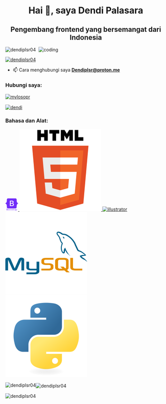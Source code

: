 <h1 align="center">Hai 👋, saya Dendi Palasara</h1>
<h2 align="center">Pengembang frontend yang bersemangat dari Indonesia</h2>

<img align="right" alt="coding" width="400" src="https://user-images.githubusercontent.com/55389276/140866485-8fb1c876-9a8f-4d6a-98dc-08c4981eaf70.gif">

<p align="left"> <img src="https://komarev.com/ghpvc/?username=dendiplsr04&label=Profile%20views&color=0e75b6&style=flat" alt="dendiplsr04" /> </p>

<p align="left"> <a href="https://github.com/ryo-ma/github-profile-trophy"><img src="https://github-profile-trophy.vercel.app/?username=dendiplsr04" alt="dendiplsr04" /></a> </p>

- 📫 Cara menghubungi saya **Dendiplsr@proton.me**

<h3 align="left">Hubungi saya:</h3>
<p align="left">
<a href="https://instagram.com/mylosopr" target="blank"><img align="center" src="https://raw.githubusercontent.com/rahuldkjain/github-profile-readme-generator/master/src/images/icons/Social/instagram.svg" alt="mylosopr" height="30" width="40" /></a> </p>
<a href="https://wa.me/6285934933301" target="blank"><img align="center" src="https://raw.githubusercontent.com/rahuldkjain/github-profile-readme-generator/master/src/images/icons/Social/whatsapp.svg" alt="dendi" height="30" width="40" /></a> </p>


<h3 align="left">Bahasa dan Alat:</h3>
<p align="left"> <a href="https://getbootstrap.com" target="_blank" rel="noreferrer"> <img src="https://raw.githubusercontent.com/devicons/devicon/master/icons/bootstrap/bootstrap-plain-wordmark.svg" alt="bootstrap" width="40" height="40"/> </a> <a href="https://www.w3.org/html/" target="_blank" rel="noreferrer"> <img src="https://raw.githubusercontent.com/devicons/devicon/master/icons/html5/html5-original-wordmark.svg" alt="html5" lebar="20" tinggi="20"/> </a> <a href="https://www.adobe.com/in/products/illustrator.html" target="_blank" rel="noreferrer"> <img src="https://www.vectorlogo.zone/logos/adobe_illustrator/adobe_illustrator-icon.svg" alt="illustrator" lebar="20" tinggi="20"/> </a> <a href="https://www.mysql.com/" target="_blank" rel="noreferrer"> <img src="https://raw.githubusercontent.com/devicons/devicon/master/icons/mysql/mysql-original-wordmark.svg" alt="mysql" lebar="10" tinggi="10"/> </a> <a href="https://www.python.org" target="_blank" rel="noreferrer"> <img src="https://raw.githubusercontent.com/devicons/devicon/master/icons/python/python-original.svg" alt="python" lebar="20" tinggi="20"/> </a> </p>



<p> <img align="left" src="https://github-readme-stats.vercel.app/api/top-langs?username=dendiplsr04&show_icons=true&locale=id&layout=compact" alt="dendiplsr04" /></p>

<p> <img align="center" src="https://github-readme-stats.vercel.app/api?username=dendiplsr04&show_icons=true&locale=id" alt="dendiplsr04" /></p> 
<p><img align="center" src="https://github-readme-streak-stats.herokuapp.com/?user=dendiplsr04&" alt="dendiplsr04" /></p>
